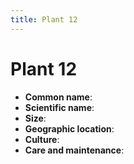 ```yaml
---
title: Plant 12
---
```

# Plant 12

- **Common name**:
- **Scientific name**:
- **Size**:
- **Geographic location**:
- **Culture**:
- **Care and maintenance**:
